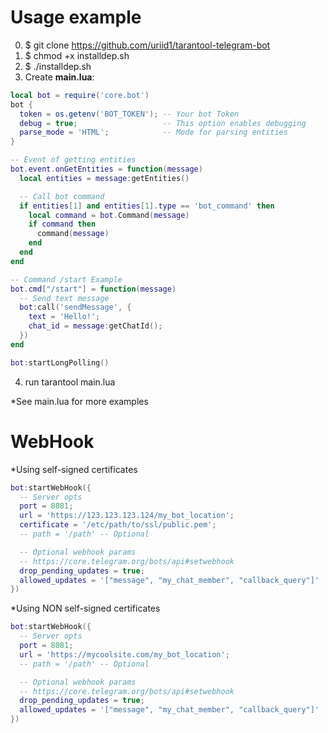 # Usage example
0. $ git clone https://github.com/uriid1/tarantool-telegram-bot
1. $ chmod +x installdep.sh <br>
2. $ ./installdep.sh <br>
3. Create <b>main.lua</b>:<br>

```lua
local bot = require('core.bot')
bot {
  token = os.getenv('BOT_TOKEN'); -- Your bot Token
  debug = true;                   -- This option enables debugging
  parse_mode = 'HTML';            -- Mode for parsing entities
}

-- Event of getting entities
bot.event.onGetEntities = function(message)
  local entities = message:getEntities()

  -- Call bot command
  if entities[1] and entities[1].type == 'bot_command' then
    local command = bot.Command(message)
    if command then
      command(message)
    end
  end
end

-- Command /start Example
bot.cmd["/start"] = function(message)
  -- Send text message
  bot:call('sendMessage', {
    text = 'Hello!';
    chat_id = message:getChatId();
  })
end

bot:startLongPolling()
```
4. run tarantool main.lua<br>

*See main.lua for more examples

# WebHook
*Using self-signed certificates
```lua
bot:startWebHook({
  -- Server opts
  port = 8081;
  url = 'https://123.123.123.124/my_bot_location';
  certificate = '/etc/path/to/ssl/public.pem';
  -- path = '/path' -- Optional

  -- Optional webhook params
  -- https://core.telegram.org/bots/api#setwebhook
  drop_pending_updates = true;
  allowed_updates = '["message", "my_chat_member", "callback_query"]'
})
```

*Using NON self-signed certificates
```lua
bot:startWebHook({
  -- Server opts
  port = 8081;
  url = 'https://mycoolsite.com/my_bot_location';
  -- path = '/path' -- Optional

  -- Optional webhook params
  -- https://core.telegram.org/bots/api#setwebhook
  drop_pending_updates = true;
  allowed_updates = '["message", "my_chat_member", "callback_query"]'
})
```
